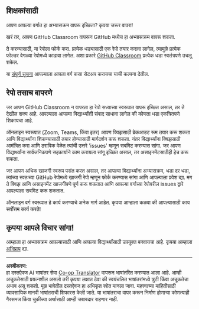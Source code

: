 <!--
CO_OP_TRANSLATOR_METADATA:
{
  "original_hash": "b37de02054fa6c0438ede6fabe1fdfb8",
  "translation_date": "2025-08-29T16:33:40+00:00",
  "source_file": "for-teachers.md",
  "language_code": "mr"
}
-->
## शिक्षकांसाठी

आपण आपल्या वर्गात हा अभ्यासक्रम वापरू इच्छिता? कृपया जरूर वापरा!

खरं तर, आपण GitHub Classroom वापरून GitHub मध्येच हा अभ्यासक्रम वापरू शकता.

ते करण्यासाठी, या रेपोला फोर्क करा. प्रत्येक धड्यासाठी एक रेपो तयार करावा लागेल, त्यामुळे प्रत्येक फोल्डर वेगळ्या रेपोमध्ये काढावा लागेल. अशा प्रकारे [GitHub Classroom](https://classroom.github.com/classrooms) प्रत्येक धडा स्वतंत्रपणे उचलू शकेल.

या [संपूर्ण सूचना](https://github.blog/2020-03-18-set-up-your-digital-classroom-with-github-classroom/) आपल्याला आपला वर्ग कसा सेटअप करायचा याची कल्पना देतील.

## रेपो तसाच वापरणे

जर आपण GitHub Classroom न वापरता हा रेपो सध्याच्या स्वरूपात वापरू इच्छित असाल, तर ते देखील शक्य आहे. आपल्याला आपल्या विद्यार्थ्यांशी संवाद साधावा लागेल की कोणता धडा एकत्रितपणे शिकायचा आहे.

ऑनलाइन स्वरूपात (Zoom, Teams, किंवा इतर) आपण क्विझसाठी ब्रेकआउट रूम तयार करू शकता आणि विद्यार्थ्यांना शिकण्यासाठी तयार होण्यासाठी मार्गदर्शन करू शकता. नंतर विद्यार्थ्यांना क्विझसाठी आमंत्रित करा आणि ठराविक वेळेत त्यांची उत्तरे 'issues' म्हणून सबमिट करण्यास सांगा. जर आपण विद्यार्थ्यांना सार्वजनिकपणे सहकार्याने काम करायला सांगू इच्छित असाल, तर असाइनमेंटसाठीही हेच करू शकता.

जर आपण अधिक खाजगी स्वरूप पसंत करत असाल, तर आपल्या विद्यार्थ्यांना अभ्यासक्रम, धडा दर धडा, त्यांच्या स्वतःच्या GitHub रेपोमध्ये खाजगी रेपो म्हणून फोर्क करण्यास सांगा आणि आपल्याला प्रवेश द्या. मग ते क्विझ आणि असाइनमेंट खाजगीपणे पूर्ण करू शकतात आणि आपल्या वर्गाच्या रेपोवरील issues द्वारे आपल्याला सबमिट करू शकतात.

ऑनलाइन वर्ग स्वरूपात हे कार्य करण्याचे अनेक मार्ग आहेत. कृपया आम्हाला कळवा की आपल्यासाठी काय सर्वोत्तम कार्य करते!

## कृपया आपले विचार सांगा!

आम्हाला हा अभ्यासक्रम आपल्यासाठी आणि आपल्या विद्यार्थ्यांसाठी उपयुक्त बनवायचा आहे. कृपया आम्हाला [अभिप्राय](https://forms.microsoft.com/Pages/ResponsePage.aspx?id=v4j5cvGGr0GRqy180BHbR2humCsRZhxNuI79cm6n0hRUQzRVVU9VVlU5UlFLWTRLWlkyQUxORTg5WS4u) द्या.

---

**अस्वीकरण**:  
हा दस्तऐवज AI भाषांतर सेवा [Co-op Translator](https://github.com/Azure/co-op-translator) वापरून भाषांतरित करण्यात आला आहे. आम्ही अचूकतेसाठी प्रयत्नशील असलो तरी कृपया लक्षात ठेवा की स्वयंचलित भाषांतरांमध्ये त्रुटी किंवा अचूकतेचा अभाव असू शकतो. मूळ भाषेतील दस्तऐवज हा अधिकृत स्रोत मानला जावा. महत्त्वाच्या माहितीसाठी व्यावसायिक मानवी भाषांतराची शिफारस केली जाते. या भाषांतराचा वापर करून निर्माण होणाऱ्या कोणत्याही गैरसमज किंवा चुकीच्या अर्थासाठी आम्ही जबाबदार राहणार नाही.